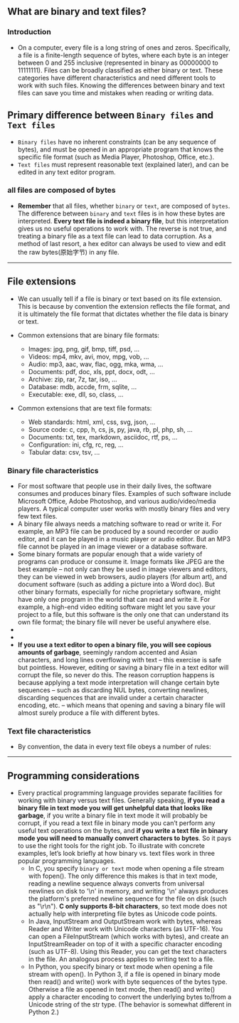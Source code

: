 ## What are binary and text files?

### Introduction
- On a computer, every file is a long string of ones and zeros. Specifically, a file is a finite-length sequence of bytes, where each byte is an integer between 0 and 255 inclusive (represented in binary as 00000000 to 11111111). Files can be broadly classified as either binary or text. These categories have different characteristics and need different tools to work with such files. Knowing the differences between binary and text files can save you time and mistakes when reading or writing data.

## Primary difference between `Binary files` and `Text files`
-  `Binary files` have no inherent constraints (can be any sequence of bytes), and must be opened in an appropriate program that knows the specific file format (such as Media Player, Photoshop, Office, etc.). 
-  `Text files` must represent reasonable text (explained later), and can be edited in any text editor program.

### all files are composed of bytes
- **Remember** that all files, whether `binary` or `text`, are composed of `bytes`. The difference between `binary` and `text` files is in how these bytes are interpreted. **Every text file is indeed a binary file**, but this interpretation gives us no useful operations to work with. The reverse is not true, and treating a binary file as a text file can lead to data corruption. As a method of last resort, a hex editor can always be used to view and edit the raw bytes(原始字节) in any file.
---


## File extensions
- We can usually tell if a file is binary or text based on its file extension. This is because by convention the extension reflects the file format, and it is ultimately the file format that dictates whether the file data is binary or text.
- Common extensions that are binary file formats:
    - Images: jpg, png, gif, bmp, tiff, psd, ...
    - Videos: mp4, mkv, avi, mov, mpg, vob, ...
    - Audio: mp3, aac, wav, flac, ogg, mka, wma, ...
    - Documents: pdf, doc, xls, ppt, docx, odt, ...
    - Archive: zip, rar, 7z, tar, iso, ...
    - Database: mdb, accde, frm, sqlite, ...
    - Executable: exe, dll, so, class, ...

- Common extensions that are text file formats:
    - Web standards: html, xml, css, svg, json, ...
    - Source code: c, cpp, h, cs, js, py, java, rb, pl, php, sh, ...
    - Documents: txt, tex, markdown, asciidoc, rtf, ps, ...
    - Configuration: ini, cfg, rc, reg, ...
    - Tabular data: csv, tsv, ...


### Binary file characteristics
- For most software that people use in their daily lives, the software consumes and produces binary files. Examples of such software include Microsoft Office, Adobe Photoshop, and various audio/video/media players. A typical computer user works with mostly binary files and very few text files.
- A binary file always needs a matching software to read or write it. For example, an MP3 file can be produced by a sound recorder or audio editor, and it can be played in a music player or audio editor. But an MP3 file cannot be played in an image viewer or a database software.
- Some binary formats are popular enough that a wide variety of programs can produce or consume it. Image formats like JPEG are the best example – not only can they be used in image viewers and editors, they can be viewed in web browsers, audio players (for album art), and document software (such as adding a picture into a Word doc). But other binary formats, especially for niche proprietary software, might have only one program in the world that can read and write it. For example, a high-end video editing software might let you save your project to a file, but this software is the only one that can understand its own file format; the binary file will never be useful anywhere else.
-
-
- **If you use a text editor to open a binary file, you will see copious amounts of garbage**, seemingly random accented and Asian characters, and long lines overflowing with text – this exercise is safe but pointless. However, editing or saving a binary file in a text editor will corrupt the file, so never do this. The reason corruption happens is because applying a text mode interpretation will change certain byte sequences – such as discarding NUL bytes, converting newlines, discarding sequences that are invalid under a certain character encoding, etc. – which means that opening and saving a binary file will almost surely produce a file with different bytes.



### Text file characteristics
- By convention, the data in every text file obeys a number of rules:
---




## Programming considerations
- Every practical programming language provides separate facilities for working with binary versus text files. Generally speaking, **if you read a binary file in text mode you will get unhelpful data that looks like garbage**, if you write a binary file in text mode it will probably be corrupt, if you read a text file in binary mode you can’t perform any useful text operations on the bytes, and **if you write a text file in binary mode you will need to manually convert characters to bytes**. So it pays to use the right tools for the right job. To illustrate with concrete examples, let’s look briefly at how binary vs. text files work in three popular programming languages.
    - In C, you specify `binary or text` mode when opening a file stream with fopen(). The only difference this makes is that in text mode, reading a newline sequence always converts from universal newlines on disk to '\n' in memory, and writing '\n' always produces the platform's preferred newline sequence for the file on disk (such as "\r\n"). **C only supports 8-bit characters**, so text mode does not actually help with interpreting file bytes as Unicode code points.
    - In Java, InputStream and OutputStream work with bytes, whereas Reader and Writer work with Unicode characters (as UTF-16). You can open a FileInputStream (which works with bytes), and create an InputStreamReader on top of it with a specific character encoding (such as UTF-8). Using this Reader, you can get the text characters in the file. An analogous process applies to writing text to a file.
    - In Python, you specify binary or text mode when opening a file stream with open(). In Python 3, if a file is opened in binary mode then read() and write() work with byte sequences of the bytes type. Otherwise a file as opened in text mode, then read() and write() apply a character encoding to convert the underlying bytes to/from a Unicode string of the str type. (The behavior is somewhat different in Python 2.)

